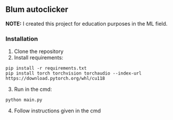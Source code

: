 ## Blum autoclicker 

**NOTE:** I created this project for education purposes in the ML field.

### Installation

1. Clone the repository
2. Install requirements:
```
pip install -r requirements.txt
pip install torch torchvision torchaudio --index-url https://download.pytorch.org/whl/cu118
```
3. Run in the cmd:
```
python main.py
```
4. Follow instructions given in the cmd
